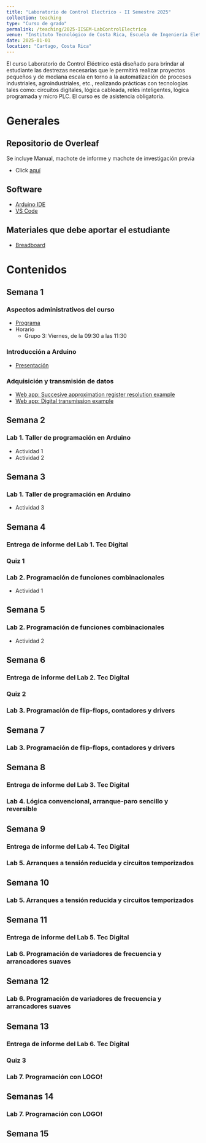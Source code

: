 ```yaml
---
title: "Laboratorio de Control Electrico - II Semestre 2025"
collection: teaching
type: "Curso de grado"
permalink: /teaching/2025-IISEM-LabControlElectrico
venue: "Instituto Tecnológico de Costa Rica, Escuela de Ingeniería Eletromecánica"
date: 2025-01-01
location: "Cartago, Costa Rica"
---
```

El curso Laboratorio de Control Eléctrico está diseñado para brindar al estudiante las destrezas necesarias que le permitirá realizar proyectos pequeños y de mediana escala en torno a la automatización de procesos industriales, agroindustriales, etc., realizando prácticas con tecnologías tales como: circuitos digitales, lógica cableada, relés inteligentes, lógica programada y micro PLC. El curso es de asistencia obligatoria.

# Generales
## Repositorio de Overleaf
Se incluye Manual, machote de informe y machote de investigación previa
* Click [aquí](https://www.overleaf.com/read/sknrshwwcpgz#8e8c36)

## Software
* [Arduino IDE](https://www.arduino.cc/en/software)
* [VS Code](https://code.visualstudio.com/download)


## Materiales que debe aportar el estudiante
* [Breadboard](https://www.microjpm.com/products/mb-102-breadboard-830-pts/)

# Contenidos

## Semana 1
### Aspectos administrativos del curso
* [Programa](https://estudianteccr-my.sharepoint.com/:b:/g/personal/prof_juan_rojas_estudiantec_cr/Eb41xze1amRCgrhqhIhoMtABA6y_n7FPPxhSTDiZEun4HA?e=r61bSy)
* Horario 
   * Grupo 3: Viernes, de la 09:30 a las 11:30

### Introducción a Arduino
* [Presentación](https://estudianteccr-my.sharepoint.com/:b:/g/personal/prof_juan_rojas_estudiantec_cr/EW1djwrBCX5GoMHPxsrwHU0B99oVeWfdr1cTUK4KALwAuA?e=eNToxS)
### Adquisición y transmisión de datos
* [Web app: Succesive approximation register resolution example](https://adc-dashboard.streamlit.app/)
* [Web app: Digital transmission example](https://digital-transmission.streamlit.app/)



## Semana 2

### Lab 1. Taller de programación en Arduino
* Actividad 1
* Actividad 2

## Semana 3

### Lab 1. Taller de programación en Arduino
* Actividad 3

## Semana 4

### Entrega de informe del Lab 1. Tec Digital

### Quiz 1

### Lab 2. Programación de funciones combinacionales
* Actividad 1

## Semana 5

### Lab 2. Programación de funciones combinacionales
* Actividad 2

## Semana 6
### Entrega de informe del Lab 2. Tec Digital

### Quiz 2

### Lab 3. Programación de flip-flops, contadores y drivers

## Semana 7

### Lab 3. Programación de flip-flops, contadores y drivers

## Semana 8

### Entrega de informe del Lab 3. Tec Digital

###  Lab 4. Lógica convencional, arranque-paro sencillo y reversible

## Semana 9

### Entrega de informe del Lab 4. Tec Digital

###  Lab 5. Arranques a tensión reducida y circuitos temporizados

## Semana 10

###  Lab 5. Arranques a tensión reducida y circuitos temporizados

## Semana 11
### Entrega de informe del Lab 5. Tec Digital

### Lab 6. Programación de variadores de frecuencia y arrancadores suaves 

## Semana 12

### Lab 6. Programación de variadores de frecuencia y arrancadores suaves 

## Semana 13

### Entrega de informe del Lab 6. Tec Digital

### Quiz 3

### Lab 7. Programación con LOGO! 

## Semanas 14

### Lab 7. Programación con LOGO! 

## Semana 15